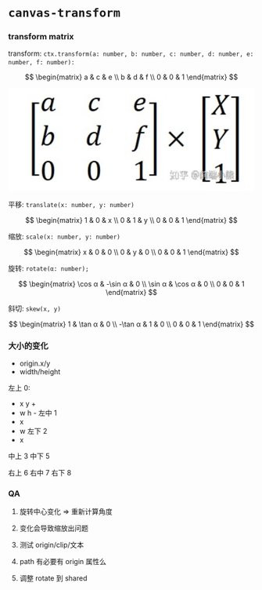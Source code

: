 # `canvas-transform`

### transform matrix

transform: `ctx.transform(a: number, b: number, c: number, d: number, e: number, f: number):`

$$
  \begin{matrix}
   a & c & e \\
   b & d & f \\
   0 & 0 & 1
  \end{matrix}
$$

![](../../doc/images/2022-01-09-09-36-24.png)

平移: `translate(x: number, y: number)`

$$
  \begin{matrix}
   1 & 0 & x \\
   0 & 1 & y \\
   0 & 0 & 1
  \end{matrix}
$$

缩放: `scale(x: number, y: number)`

$$
  \begin{matrix}
   x & 0 & 0 \\
   0 & y & 0 \\
   0 & 0 & 1
  \end{matrix}
$$

旋转: `rotate(α: number);`

$$
  \begin{matrix}
   \cos α & -\sin α & 0 \\
   \sin α & \cos α & 0 \\
   0 & 0 & 1
  \end{matrix}
$$

斜切: `skew(x, y)`

$$
  \begin{matrix}
   1 & \tan α & 0 \\
   -\tan α & 1 & 0 \\
   0 & 0 & 1
  \end{matrix}
$$

### 大小的变化

- origin.x/y
- width/height

左上 0:

- x y +
- w h -
  左中 1
- x
- w
  左下 2
- x

中上 3
中下 5

右上 6
右中 7
右下 8

### QA

1. 旋转中心变化 => 重新计算角度

1. 变化会导致缩放出问题
1. 测试 origin/clip/文本
1. path 有必要有 origin 属性么
1. 调整 rotate 到 shared
